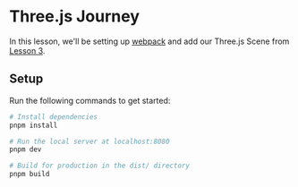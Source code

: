 # Three.js Journey

In this lesson, we'll be setting up [webpack](https://webpack.js.org/) and add our Three.js Scene from [Lesson 3](../03-Basic-Scene/README.md).

## Setup

Run the following commands to get started:

```bash
# Install dependencies
pnpm install

# Run the local server at localhost:8080
pnpm dev

# Build for production in the dist/ directory
pnpm build
```
